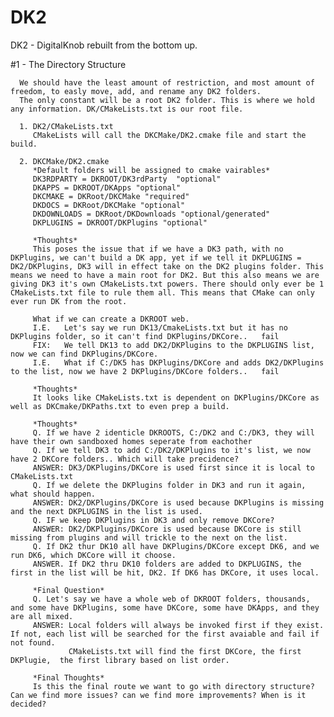# DK2
DK2 - DigitalKnob rebuilt from the bottom up.

#1 - The Directory Structure

      We should have the least amount of restriction, and most amount of freedom, to easly move, add, and rename any DK2 folders.
      The only constant will be a root DK2 folder. This is where we hold any information. DK/CMakeLists.txt is our root file.
      
      1. DK2/CMakeLists.txt
         CMakeLists will call the DKCMake/DK2.cmake file and start the build. 
         
      2. DKCMake/DK2.cmake
         *Default folders will be assigned to cmake vairables*
         DK3RDPARTY = DKROOT/DK3rdParty  "optional"
         DKAPPS = DKROOT/DKApps "optional"
         DKCMAKE = DKRoot/DKCMake "required"
         DKDOCS = DKRoot/DKCMake "optional"
         DKDOWNLOADS = DKRoot/DKDownloads "optional/generated"
         DKPLUGINS = DKROOT/DKPlugins "optional"
         
         *Thoughts*
         This poses the issue that if we have a DK3 path, with no DKPlugins, we can't build a DK app, yet if we tell it DKPLUGINS = DK2/DKPlugins, DK3 will in effect take on the DK2 plugins folder. This means we need to have a main root for DK2. But this also means we are giving DK3 it's own CMakeLists.txt powers. There should only ever be 1 CMakeLists.txt file to rule them all. This means that CMake can only ever run DK from the root. 
         
         What if we can create a DKROOT web.
         I.E.   Let's say we run DK13/CmakeLists.txt but it has no DKPlugins folder, so it can't find DKPlugins/DKCore..   fail
         FIX:   We tell DK13 to add DK2/DKPlugins to the DKPLUGINS list, now we can find DKPlugins/DKCore. 
         I.E.   What if C:/DK5 has DKPlugins/DKCore and adds DK2/DKPlugins to the list, now we have 2 DKPlugins/DKCore folders..   fail 
         
         *Thoughts*
         It looks like CMakeLists.txt is dependent on DKPlugins/DKCore as well as DKCmake/DKPaths.txt to even prep a build. 
         
         *Thoughts*
         Q. If we have 2 identicle DKROOTS, C:/DK2 and C:/DK3, they will have their own sandboxed homes seperate from eachother
         Q. If we tell DK3 to add C:/DK2/DKPlugins to it's list, we now have 2 DKCore folders.. Which will take precidence?
         ANSWER: DK3/DKPlugins/DKCore is used first since it is local to CMakeLists.txt
         Q. If we delete the DKPlugins folder in DK3 and run it again, what should happen.
         ANSWER: DK2/DKPlugins/DKCore is used because DKPlugins is missing and the next DKPLUGINS in the list is used.
         Q. IF we keep DKPlugins in DK3 and only remove DKCore?
         ANSWER: DK2/DKPlugins/DKCore is used because DKCore is still missing from plugins and will trickle to the next on the list.
         Q. If DK2 thur DK10 all have DKPlugins/DKCore except DK6, and we run DK6, which DKCore will it choose.
         ANSWER. If DK2 thru DK10 folders are added to DKPLUGINS, the first in the list will be hit, DK2. If DK6 has DKCore, it uses local. 
         
         *Final Question*
         Q. Let's say we have a whole web of DKROOT folders, thousands, and some have DKPlugins, some have DKCore, some have DKApps, and they are all mixed.
         ANSWER: Local folders will always be invoked first if they exist. If not, each list will be searched for the first avaiable and fail if not found. 
                 CMakeLists.txt will find the first DKCore, the first DKPlugie,  the first library based on list order.
                 
         *Final Thoughts*
         Is this the final route we want to go with directory structure? Can we find more issues? can we find more improvements? When is it decided?
         
         
         
         
         
         
         

     
